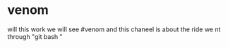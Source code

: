 # venom
will this work we will see
#venom
and this chaneel is about the ride we nt through
"git bash "



